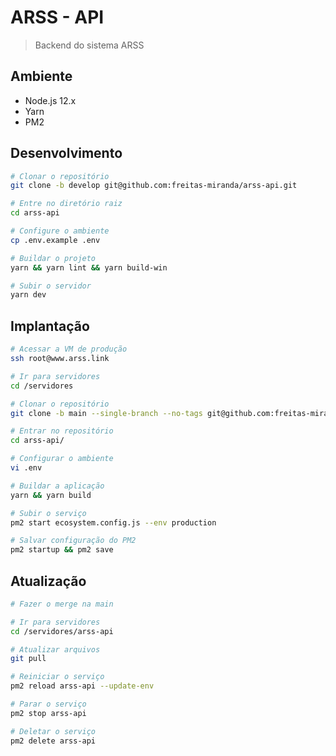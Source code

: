 # ARSS - API
> Backend do sistema ARSS

## Ambiente
 - Node.js 12.x
 - Yarn
 - PM2

## Desenvolvimento
```bash
# Clonar o repositório
git clone -b develop git@github.com:freitas-miranda/arss-api.git

# Entre no diretório raiz
cd arss-api

# Configure o ambiente
cp .env.example .env

# Buildar o projeto
yarn && yarn lint && yarn build-win

# Subir o servidor
yarn dev
```

## Implantação
```bash
# Acessar a VM de produção
ssh root@www.arss.link

# Ir para servidores
cd /servidores

# Clonar o repositório
git clone -b main --single-branch --no-tags git@github.com:freitas-miranda/arss-api.git

# Entrar no repositório
cd arss-api/

# Configurar o ambiente
vi .env

# Buildar a aplicação
yarn && yarn build

# Subir o serviço
pm2 start ecosystem.config.js --env production

# Salvar configuração do PM2
pm2 startup && pm2 save

```

## Atualização
```bash
# Fazer o merge na main

# Ir para servidores
cd /servidores/arss-api

# Atualizar arquivos
git pull

# Reiniciar o serviço
pm2 reload arss-api --update-env

# Parar o serviço
pm2 stop arss-api

# Deletar o serviço
pm2 delete arss-api

```
